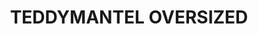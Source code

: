 ---
description_SEO: 
  Mittellanger Mantel mit langen Ärmeln im Oversized Look von Selvii. Zwei Seitentaschen. Kein Innenfutter. Ein schwarzer Knopf zum Verschließen. Farbe Hellbraun. Klassicher Reverskragen
templateKey: produkt
new: true
available: true
category': mäntel/jacken
size:
  - size: M
  - size: L
color:
  - color: Hellbraun
title: TEDDYMANTEL OVERSIZED
productinfo: >-
  80%Acril, 20% Polyester. Waschen 30°C. nicht Bleichen. Bügeln mit geringerer Temperatur. Reinigen mit Perchlorethylen. Nicht im Trommeltrockner trocknen
modelinfo: Model Größe 172cm.
price: '59.95'
description: |-
  Mittellanger Mantel.Ärmel lang. Oversized Look. Zwei Seitentaschen. Kein Innenfutter. Ein schwarzer Knopf zum Verschließen. Farbe Hellbraun. Klassicher Reverskragen.
featuredImage: /img/selvii_teddymantel_oversized-1.jpg
gallery:
  - alt: Oversized Teddy Mantel von selvii
    image: /img/selvii_teddymantel_oversized-1.jpg
  - alt: Oversized Teddy Mantel von selvii
    image: /img/selvii_teddymantel_oversized-2.jpg
  - alt: Oversized Teddy Mantel von selvii
    image: /img/selvii_teddymantel_oversized-3.jpg
  - alt: Oversized Teddy Mantel von selvii
    image: /img/selvii_teddymantel_oversized-4.jpg
  - alt: Oversized Teddy Mantel von selvii
    image: /img/selvii_teddymantel_oversized-5.jpg
  - alt: Oversized Teddy Mantel von selvii
    image: /img/selvii_teddymantel_oversized-6.jpg
tags:
  - Mantel
---